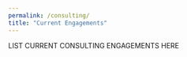 ```yaml
---
permalink: /consulting/
title: "Current Engagements"
---
```


LIST CURRENT CONSULTING ENGAGEMENTS HERE